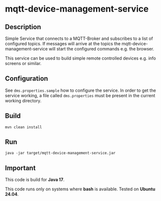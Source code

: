 # mqtt-device-management-service

## Description
Simple Service that connects to a MQTT-Broker and subscribes 
to a list of configured topics. If messages will arrive at the
topics the mqtt-device-management-service will start the configured
commands e.g. the browser.

This service can be used to build simple remote controlled devices e.g. 
info screens or similar.

## Configuration

See `dms.properties.sample` how to configure the service. In order to get
the service working, a file called `dms.properties` must be present in the
current working directory.

## Build

`mvn clean install`

## Run
`java -jar target/mqtt-device-management-service.jar`

## Important

This code is build for **Java 17**.

This code runs only on systems where **bash** is available. Tested on **Ubuntu 24.04**.
